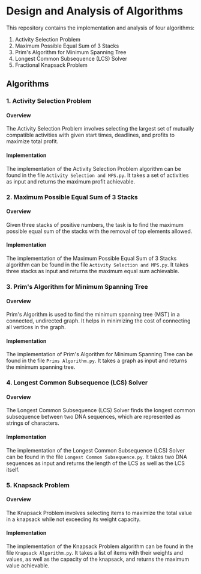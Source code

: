 # Design and Analysis of Algorithms

This repository contains the implementation and analysis of four algorithms:

1. Activity Selection Problem
2. Maximum Possible Equal Sum of 3 Stacks
3. Prim's Algorithm for Minimum Spanning Tree
4. Longest Common Subsequence (LCS) Solver
5. Fractional Knapsack Problem

## Algorithms

### 1. Activity Selection Problem

#### Overview

The Activity Selection Problem involves selecting the largest set of mutually compatible activities with given start times, deadlines, and profits to maximize total profit.

#### Implementation

The implementation of the Activity Selection Problem algorithm can be found in the file `Activity Selection and MPS.py`. It takes a set of activities as input and returns the maximum profit achievable.

### 2. Maximum Possible Equal Sum of 3 Stacks

#### Overview

Given three stacks of positive numbers, the task is to find the maximum possible equal sum of the stacks with the removal of top elements allowed.

#### Implementation

The implementation of the Maximum Possible Equal Sum of 3 Stacks algorithm can be found in the file `Activity Selection and MPS.py`. It takes three stacks as input and returns the maximum equal sum achievable.

### 3. Prim's Algorithm for Minimum Spanning Tree

#### Overview

Prim's Algorithm is used to find the minimum spanning tree (MST) in a connected, undirected graph. It helps in minimizing the cost of connecting all vertices in the graph.

#### Implementation

The implementation of Prim's Algorithm for Minimum Spanning Tree can be found in the file `Prims Algorithm.py`. It takes a graph as input and returns the minimum spanning tree.

### 4. Longest Common Subsequence (LCS) Solver

#### Overview

The Longest Common Subsequence (LCS) Solver finds the longest common subsequence between two DNA sequences, which are represented as strings of characters.

#### Implementation

The implementation of the Longest Common Subsequence (LCS) Solver can be found in the file `Longest Common Subsequence.py`. It takes two DNA sequences as input and returns the length of the LCS as well as the LCS itself.

### 5. Knapsack Problem
#### Overview

The Knapsack Problem involves selecting items to maximize the total value in a knapsack while not exceeding its weight capacity.

#### Implementation

The implementation of the Knapsack Problem algorithm can be found in the file `Knapsack Algorithm.py`. It takes a list of items with their weights and values, as well as the capacity of the knapsack, and returns the maximum value achievable.
